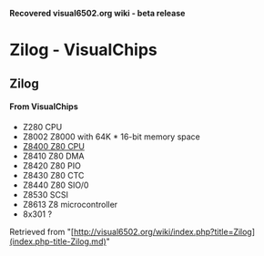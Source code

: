 **Recovered visual6502.org wiki - beta release**

# Zilog - VisualChips

## Zilog

#### From VisualChips

- Z280 CPU
- Z8002 Z8000 with 64K * 16-bit memory space
- [Z8400 Z80 CPU](index.php-title-Z8400.md)
- Z8410 Z80 DMA
- Z8420 Z80 PIO
- Z8430 Z80 CTC
- Z8440 Z80 SIO/0
- Z8530 SCSI
- Z8613 Z8 microcontroller
- 8x301 ?

Retrieved from "[http://visual6502.org/wiki/index.php?title=Zilog](index.php-title-Zilog.md)"

